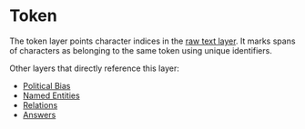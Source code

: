 # Token
The token layer points character indices in the [raw text layer](raw_text.md). It marks spans of characters as belonging to the same token using unique identifiers.

Other layers that directly reference this layer:
- [Political Bias](political_bias.md)
- [Named Entities](entity.md)
- [Relations](relation.md)
- [Answers](answer.md)
